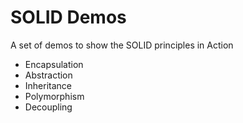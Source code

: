 # SOLID Demos

A set of demos to show the SOLID principles in Action

- Encapsulation
- Abstraction
- Inheritance
- Polymorphism
- Decoupling
